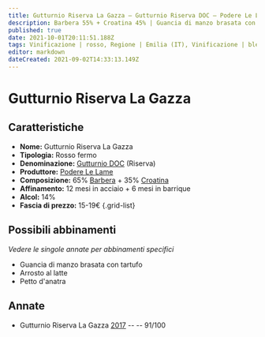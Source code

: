 ```yaml
---
title: Gutturnio Riserva La Gazza – Gutturnio Riserva DOC – Podere Le Lame – Emilia (IT) – 15-19€ – 5★
description: Barbera 55% + Croatina 45% | Guancia di manzo brasata con tartufo 
published: true
date: 2021-10-01T20:11:51.188Z
tags: Vinificazione | rosso, Regione | Emilia (IT), Vinificazione | blend, Vinificazione | fermo, Valutazioni | 3 stelle, Vitigni | Barbera, Vitigni | Croatina, Prezzi | 15-19€, Alimento | manzo, Aromatizzazione | al tartufo, Cottura | brasato
editor: markdown
dateCreated: 2021-09-02T14:33:13.149Z
---
```


# Gutturnio Riserva La Gazza 

## Caratteristiche
- **Nome:** Gutturnio Riserva La Gazza 
- **Tipologia:** Rosso fermo
- **Denominazione:** [Gutturnio DOC](/denominazioni/Italia/Emilia/DOC-Gutturnio) (Riserva)
- **Produttore:** [Podere Le Lame](/produttori/Italia/Emilia/Podere-Le-Lame) 
- **Composizione:** 65% [Barbera](/vitigni/Italia/barbera) + 35% [Croatina](/vitigni/Italia/croatina)
- **Affinamento:** 12 mesi in acciaio + 6 mesi in barrique
- **Alcol:** 14%
- **Fascia di prezzo:** 15-19€
{.grid-list}

## Possibili abbinamenti
*Vedere le singole annate per abbinamenti specifici*

- Guancia di manzo brasata con tartufo
- Arrosto al latte 
- Petto d'anatra

## Annate
- Gutturnio Riserva La Gazza [2017](/vini/Italia/Emilia/Le-Lame/Gutturnio-Riserva-La-Gazza/2017) -- <span class="star-5"></span> -- 91/100

